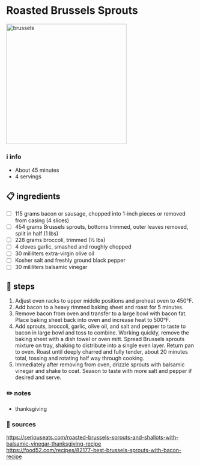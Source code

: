 # Roasted Brussels Sprouts  
<img src="https://images.food52.com/cXSYAncBQ8rUJZGo8Ul_VSfSJ1o=/2016x1344/filters:format(webp)/340f1748-78b9-46a6-9bbc-f657080849f7--2019-1106_best-brussels-sprouts-with-bacon_3x2_julia-gartland_212.jpg" alt="brussels" width="320"/>

### ℹ️ info  
* About 45 minutes  
* 4 servings  

## 📋 ingredients  
- [ ] 115	grams	bacon or sausage, chopped into 1-inch pieces or removed from casing (4 slices)
- [ ] 454	grams	Brussels sprouts, bottoms trimmed, outer leaves removed, split in half (1 lbs)
- [ ] 228	grams	broccoli, trimmed (½ lbs)
- [ ] 4	cloves	garlic, smashed and roughly chopped
- [ ] 30	mililiters	extra-virgin olive oil
- [ ] Kosher salt and freshly ground black pepper
- [ ] 30	mililiters	balsamic vinegar

## 🔪 steps  
1. Adjust oven racks to upper middle positions and preheat oven to 450°F.
2. Add bacon to a heavy rimmed baking sheet and roast for 5 minutes.
3. Remove bacon from oven and transfer to a large bowl with bacon fat. Place baking sheet back into oven and increase heat to 500°F.
4. Add sprouts, broccoli, garlic, olive oil, and salt and pepper to taste to bacon in large bowl and toss to combine. Working quickly, remove the baking sheet with a dish towel or oven mitt. Spread Brussels sprouts mixture on tray, shaking to distribute into a single even layer. Return pan to oven. Roast until deeply charred and fully tender, about 20 minutes total, tossing and rotating half way through cooking.
5. Immediately after removing from oven, drizzle sprouts with balsamic vinegar and shake to coat. Season to taste with more salt and pepper if desired and serve.

### ✏️ notes  
* thanksgiving

### 🔗 sources  
https://seriouseats.com/roasted-brussels-sprouts-and-shallots-with-balsamic-vinegar-thanksgiving-recipe  
https://food52.com/recipes/82177-best-brussels-sprouts-with-bacon-recipe  
